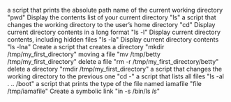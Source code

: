  a script that prints the absolute path name of the current working directory "pwd"
 Display the contents list of your current directory "ls"
 a script that changes the working directory to the user’s home directory "cd"
 Display current directory contents in a long format "ls -l"
 Display current directory contents, including hidden files "ls -la"
 Display current directory contents "ls -lna"
 Create a script that creates a directory "mkdir /tmp/my_first_directory"
 moving a file "mv /tmp/betty /tmp/my_first_directory"
 delete a file "rm -r /tmp/my_first_directory/betty"
 delete a directory "rmdir /tmp/my_first_directory"
 a script that changes the working directory to the previous one "cd -"
 a script that lists all files "ls -al . .. /boot"
 a script that prints the type of the file named iamafile "file /tmp/iamafile"
 Create a symbolic link "in -s /bin/ls _ls_"
 
 
 
  
 
 


 